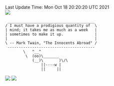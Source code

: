 Last Update Time: 
Mon Oct 18 20:20:20 UTC 2021
<br>![](https://img.shields.io/badge/%E5%A4%A7%E5%AE%B6-%E5%AE%89%E5%AE%89-green)<br>
```
 _______________________________________
/ I must have a prodigious quantity of  \
| mind; it takes me as much as a week   |
| sometimes to make it up.              |
|                                       |
\ -- Mark Twain, "The Innocents Abroad" /
 ---------------------------------------
        \   ^__^
         \  (oo)\_______
            (__)\       )\/\
                ||----w |
                ||     ||
```
![](https://github-readme-stats.vercel.app/api?username=chenlitw)
![](https://github-readme-stats.vercel.app/api/top-langs/?username=chenlitw)
